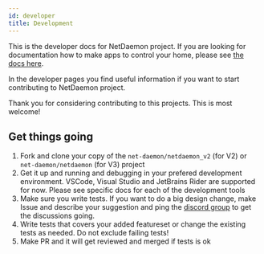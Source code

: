```yaml
---
id: developer
title: Development
---
```


This is the developer docs for NetDaemon project. If you are looking for documentation how to make apps to control your home, please see [the docs here](https://netdaemon.xyz).

In the developer pages you find useful information if you want to start contributing to NetDaemon project.

Thank you for considering contributing to this projects. This is most welcome!

## Get things going

1. Fork and clone your copy of the `net-daemon/netdaemon_v2` (for V2) or `net-daemon/netdaemon` (for V3) project
2. Get it up and running and debugging in your prefered development environment. VSCode, Visual Studio and JetBrains Rider are supported for now. Please see specific docs for each of the development tools
3. Make sure you write tests. If you want to do a big design change, make Issue and describe your suggestion and ping the [discord group](https://discord.gg/K3xwfcX) to get the discussions going.
4. Write tests that covers your added featureset or change the existing tests as needed. Do not exclude failing tests!
5. Make PR and it will get reviewed and merged if tests is ok

